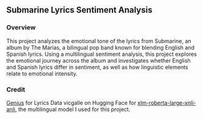 ## Submarine Lyrics Sentiment Analysis
### Overview
This project analyzes the emotional tone of the lyrics from Submarine, an album by The Marías, a bilingual pop band known for blending English and Spanish lyrics. Using a multilingual sentiment analysis, this project explores the emotional journey across the album and investigates whether English and Spanish lyrics differ in sentiment, as well as how linguistic elements relate to emotional intensity.

### Credit
[Genius](https://genius.com/albums/The-marias/Submarine) for Lyrics Data
vicgalle on Hugging Face for [xlm-roberta-large-xnli-anli](https://huggingface.co/vicgalle/xlm-roberta-large-xnli-anli), the multilingual model I used for this project.
